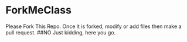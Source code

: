 # ForkMeClass
Please Fork This Repo. Once it is forked, modify or add files then make a pull request.
##NO
Just kidding, here you go.
